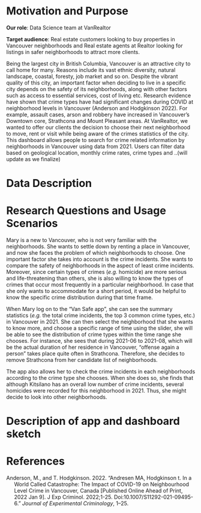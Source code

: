 
# Motivation and Purpose

**Our role**: Data Science team at VanRealtor

**Target audience**: Real estate customers looking to buy properties in
Vancouver neighborhoods and Real estate agents at Realtor looking for
listings in safer neighborhoods to attract more clients.

Being the largest city in British Columbia, Vancouver is an attractive
city to call home for many. Reasons include its vast ethnic diversity,
natural landscape, coastal, foresty, job market and so on. Despite the
vibrant quality of this city, an important factor when deciding to live
in a specific city depends on the safety of its neighborhoods, along
with other factors such as access to essential services, cost of living
etc. Research evidence have shown that crime types have had significant
changes during COVID at neighborhood levels in Vancouver (Anderson and
Hodgkinson 2022). For example, assault cases, arson and robbery have
increased in Vancouver’s Downtown core, Strathcona and Mount Pleasant
areas. At VanRealtor, we wanted to offer our clients the decision to
choose their next neighborhood to move, rent or visit while being aware
of the crimes statistics of the city. This dashboard allows people to
search for crime related information by neighborhoods in Vancouver using
data from 2021. Users can filter data based on geological location,
monthly crime rates, crime types and ..(will update as we finalize)

# Data Description

# Research Questions and Usage Scenarios

Mary is a new to Vancouver, who is not very familiar with the
neighborhoods. She wants to settle down by renting a place in Vancouver,
and now she faces the problem of which neighborhoods to choose. One
important factor she takes into account is the crime incidents. She
wants to compare the safety of neighborhoods in the aspect of least
crime incidents. Moreover, since certain types of crimes (*e.g.*
homicide) are more serious and life-threatening than others, she is also
willing to know the types of crimes that occur most frequently in a
particular neighborhood. In case that she only wants to accommodate for
a short period, it would be helpful to know the specific crime
distribution during that time frame.

When Mary log on to the “Van Safe app”, she can see the summary
statistics (*e.g.* the total crime incidents, the top 3 common crime
types, etc.) in Vancouver in 2021. She can then select the neighborhood
that she wants to know more, and choose a specific range of time using
the slider, she will be able to see the distribution of crime types
within the time range she chooses. For instance, she sees that during
2021-06 to 2021-08, which will be the actual duration of her residence
in Vancouver, “offense again a person” takes place quite often in
Strathcona. Therefore, she decides to remove Strathcona from her
candidate list of neighborhoods.

The app also allows her to check the crime incidents in each
neighborhoods according to the crime type she chooses. When she does so,
she finds that although Kitsilano has an overall low number of crime
incidents, several homicides were recorded for this neighborhood in
2021. Thus, she might decide to look into other neighborhoods.

# Description of app and dashboard sketch

# References

<div id="refs" class="references csl-bib-body hanging-indent">

<div id="ref-vancrime" class="csl-entry">

Anderson, M., and T. Hodgkinson. 2022. “Andresen MA, Hodgkinson t. In a
World Called Catastrophe: The Impact of COVID-19 on Neighbourhood Level
Crime in Vancouver, Canada \[Published Online Ahead of Print, 2022 Jan
9\]. J Exp Criminol. 2022;1-25. Doi:10.1007/S11292-021-09495-6.”
*Journal of Experimental Criminology*, 1–25.

</div>

</div>
